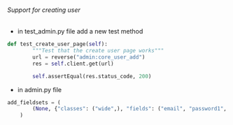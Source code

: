 ###### Support for creating user

-   in test_admin.py file add a new test method

```py
def test_create_user_page(self):
        """Test that the create user page works"""
        url = reverse("admin:core_user_add")
        res = self.client.get(url)

        self.assertEqual(res.status_code, 200)
```

-   in admin.py file

```py
add_fieldsets = (
        (None, {"classes": ("wide",), "fields": ("email", "password1", "password2")}),
    )
```
